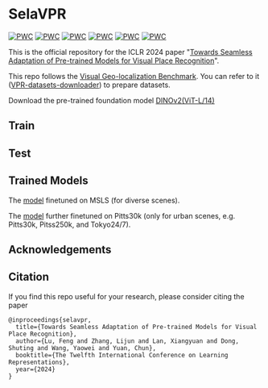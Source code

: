 # SelaVPR
[![PWC](https://img.shields.io/endpoint.svg?url=https://paperswithcode.com/badge/towards-seamless-adaptation-of-pre-trained/visual-place-recognition-on-pittsburgh-30k)](https://paperswithcode.com/sota/visual-place-recognition-on-pittsburgh-30k?p=towards-seamless-adaptation-of-pre-trained)
[![PWC](https://img.shields.io/endpoint.svg?url=https://paperswithcode.com/badge/towards-seamless-adaptation-of-pre-trained/visual-place-recognition-on-pittsburgh-250k)](https://paperswithcode.com/sota/visual-place-recognition-on-pittsburgh-250k?p=towards-seamless-adaptation-of-pre-trained)
[![PWC](https://img.shields.io/endpoint.svg?url=https://paperswithcode.com/badge/towards-seamless-adaptation-of-pre-trained/visual-place-recognition-on-tokyo247)](https://paperswithcode.com/sota/visual-place-recognition-on-tokyo247?p=towards-seamless-adaptation-of-pre-trained)
[![PWC](https://img.shields.io/endpoint.svg?url=https://paperswithcode.com/badge/towards-seamless-adaptation-of-pre-trained/visual-place-recognition-on-mapillary-val)](https://paperswithcode.com/sota/visual-place-recognition-on-mapillary-val?p=towards-seamless-adaptation-of-pre-trained)
[![PWC](https://img.shields.io/endpoint.svg?url=https://paperswithcode.com/badge/towards-seamless-adaptation-of-pre-trained/visual-place-recognition-on-nordland)](https://paperswithcode.com/sota/visual-place-recognition-on-nordland?p=towards-seamless-adaptation-of-pre-trained)
[![PWC](https://img.shields.io/endpoint.svg?url=https://paperswithcode.com/badge/towards-seamless-adaptation-of-pre-trained/visual-place-recognition-on-st-lucia)](https://paperswithcode.com/sota/visual-place-recognition-on-st-lucia?p=towards-seamless-adaptation-of-pre-trained)

This is the official repository for the ICLR 2024 paper "[Towards Seamless Adaptation of Pre-trained Models for Visual Place Recognition](https://arxiv.org/pdf/2402.14505.pdf)".

This repo follows the [Visual Geo-localization Benchmark](https://github.com/gmberton/deep-visual-geo-localization-benchmark). You can refer to it ([VPR-datasets-downloader](https://github.com/gmberton/VPR-datasets-downloader)) to prepare datasets.

Download the pre-trained foundation model [DINOv2(ViT-L/14)](https://dl.fbaipublicfiles.com/dinov2/dinov2_vitl14/dinov2_vitl14_pretrain.pth)

## Train

## Test

## Trained Models
The [model](https://drive.google.com/file/d/1FVb633PgbXsn-lASTANSGKQ46-vh3wla/view?usp=sharing) finetuned on MSLS (for diverse scenes).

The [model](https://drive.google.com/file/d/1kqOJaxHZbh6bSY4J1Hrymjg9S9ZxsrWv/view?usp=sharing) further finetuned on Pitts30k (only for urban scenes, e.g. Pitts30k, Pitss250k, and Tokyo24/7).

## Acknowledgements

## Citation
If you find this repo useful for your research, please consider citing the paper
```
@inproceedings{selavpr,
  title={Towards Seamless Adaptation of Pre-trained Models for Visual Place Recognition},
  author={Lu, Feng and Zhang, Lijun and Lan, Xiangyuan and Dong, Shuting and Wang, Yaowei and Yuan, Chun},
  booktitle={The Twelfth International Conference on Learning Representations},
  year={2024}
}
```
